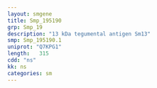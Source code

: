 ```yaml
---
layout: smgene
title: Smp_195190
grp: Smp_19
description: "13 kDa tegumental antigen Sm13"
smp: Smp_195190.1
uniprot: "Q7KPG1"
length:   315
cdd: "ns"
kk: ns
categories: sm
---
```

